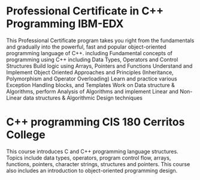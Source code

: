 # Professional Certificate in C++ Programming IBM-EDX
This Professional Certificate program takes you right from the fundamentals and gradually into the powerful, fast and popular object-oriented programming language of C++. 
including Fundamental concepts of programming using C++ including Data Types, Operators and Control Structures
Build logic using Arrays, Pointers and Functions
Understand and Implement Object Oriented Approaches and Principles (Inheritance, Polymorphism and Operator Overloading)
Learn and practice various Exception Handling blocks, and Templates
Work on Data structure & Algorithms, perform Analysis of Algorithms and implement Linear and Non- Linear data structures & Algorithmic Design techniques



# C++ programming CIS 180 Cerritos College
This course introduces C and C++ programming language structures. Topics include data types, operators, program control flow, arrays, functions, pointers, character strings, structures and pointers. This course also includes an introduction to object-oriented programming design. 
